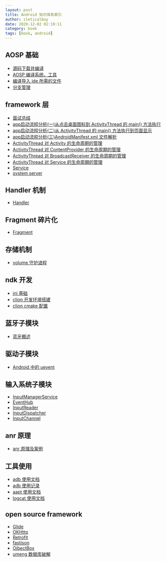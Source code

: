 ```yaml
---
layout: post
title: Android 知识体系索引
author: sleticalboy
date: 2020-12-02 02:19:11
category: book
tags: [book, android]
---
```


## AOSP 基础
- [源码下载并编译](/android/2019/12/12/aosp-compile-source-code/)
- [AOSP 编译系统、工具](/android/2019/01/21/build-aosp/)
- [编译导入 ide 所需的文件](/android/2019/01/21/build-idegen-jar/)
- [分支管理](/android/2019/07/15/aosp-checkout-branch/)

## framework 层
- [面试总结](/android/2019/09/28/interview-summary/)
- [app启动流程分析(一)从点击桌面图标到 ActivityThread 的 main() 方法执行](/android/2019/04/09/app启动流程分析-01/)
- [app启动流程分析(二)从 ActivityThread 的 main() 方法执行到页面显示](/android/2019/04/13/app启动流程分析-02/)
- [app启动流程分析(三)AndroidManifest.xml 文件解析](/android/2019/04/17/AndroidManifest文件解析/)
- [ActivityThread 对 Activity 的生命周期的管理](/android/2020/12/01/at-activity-lifecycle/)
- [ActivityThread 对 ContentProvider 的生命周期的管理](/android/2020/12/02/at-provider-lifecycle/)
- [ActivityThread 对 BroadcastReceiver 的生命周期的管理](/android/2020/12/01/at-receiver-lifecycle/)
- [ActivityThread 对 Service 的生命周期的管理](/android/2020/12/01/at-service-lifecycle/)
- [Service](/android/2020/12/08/android-service-outline/)
- [system server](/android/2019/12/12/system-server/)

## Handler 机制
- [Handler](/android/2019/09/02/handler/)

## Fragment 碎片化
- [Fragment](/android/2019/09/27/fragment/)

## 存储机制
- [volume 守护进程](/android/2019/12/12/vold-storaged/)

## ndk 开发
- [jni 基础](/android/2020/05/27/android-jni-basic/)
- [clion 开发环境搭建](/android/2020/06/03/clion-dev/)
- [clion cmake 配置](/assets/android/clion-cmake-config.png)

## 蓝牙子模块
- [蓝牙概述](/android/2020/05/29/android-bluetooth/)

## 驱动子模块
- [Android 中的 uevent](/android/2020/07/03/uevent/)

## 输入系统子模块
- [InputManagerService]()
- [EventHub]()
- [InputReader]()
- [InputDispatcher]()
- [InputChannel]()

## anr 原理
- [anr 原理及案例](/android/2020/12/02/anr/)

## 工具使用
- [adb 使用文档](/android/2020/03/25/adb-doc/)
- [adb 使用记录](/android/2020/02/01/android-usage-of-adb/)
- [aapt 使用文档](/android/2020/11/05/build-tools-aapt/)
- [logcat 使用文档](/android/2020/03/25/logcat-doc/)

## open source framework
- [Glide](/open-source/2019/01/17/glide/)
- [OKHttp](/open-source/2019/07/08/okhttp/)
- [Retrofit](/open-source/2019/01/17/retrofit/)
- [fastjson](/open-source/2019/01/17/fast-json/)
- [OjbectBox](/open-source/2019/04/07/objectbox/)
- [umeng 数据库破解](/open-source/2019/09/02/crack-umeng-database/)

